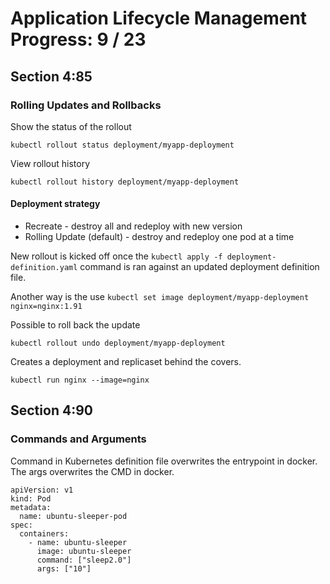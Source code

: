 # Application Lifecycle Management Progress: 9 / 23

## Section 4:85

### Rolling Updates and Rollbacks

Show the status of the rollout

    kubectl rollout status deployment/myapp-deployment

View rollout history

    kubectl rollout history deployment/myapp-deployment

#### Deployment strategy

-   Recreate - destroy all and redeploy with new version
-   Rolling Update (default) - destroy and redeploy one pod at a time

New rollout is kicked off once the `kubectl apply -f deployment-definition.yaml` command is ran against an updated deployment definition file.

Another way is the use `kubectl set image deployment/myapp-deployment nginx=nginx:1.91`

Possible to roll back the update

    kubectl rollout undo deployment/myapp-deployment

Creates a deployment and replicaset behind the covers.

    kubectl run nginx --image=nginx

## Section 4:90

### Commands and Arguments

Command in Kubernetes definition file overwrites the entrypoint in docker. The args overwrites the CMD in docker. 

    apiVersion: v1
    kind: Pod
    metadata:
      name: ubuntu-sleeper-pod
    spec:
      containers:
        - name: ubuntu-sleeper
          image: ubuntu-sleeper
          command: ["sleep2.0"]
          args: ["10"]
